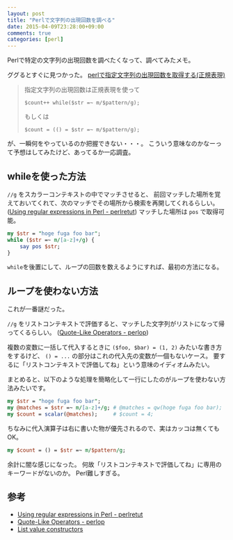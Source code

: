```yaml
---
layout: post
title: "Perlで文字列の出現回数を調べる"
date: 2015-04-09T23:28:00+09:00
comments: true
categories: [perl]
---
```


Perlで特定の文字列の出現回数を調べたくなって、調べてみたメモ。

<!-- More -->

ググるとすぐに見つかった。
[perlで指定文字列の出現回数を取得する(正規表現)](http://d.hatena.ne.jp/shuer/20120907/1347025991)

> 指定文字列の出現回数は正規表現を使って
> 
> `$count++ while($str =~ m/$pattern/g);`
>
> もしくは
> 
> `$count = (() = $str =~ m/$pattern/g);`

が、一瞬何をやっているのか把握できない・・・。
こういう意味なのかなーって予想はしてみたけど、あってるか一応調査。

## whileを使った方法

`//g` をスカラーコンテキストの中でマッチさせると、
前回マッチした場所を覚えておいてくれて、次のマッチでその場所から検索を再開してくれるらしい。
([Using regular expressions in Perl - perlretut](http://perldoc.perl.org/perlretut.html#Using-regular-expressions-in-Perl))
マッチした場所は `pos` で取得可能。

``` perl
my $str = "hoge fuga foo bar";
while ($str =~ m/[a-z]+/g) {
    say pos $str;
}
```

`while`を後置にして、ループの回数を数えるようにすれば、最初の方法になる。

## ループを使わない方法

これが一番謎だった。

`//g` をリストコンテキストで評価すると、マッチした文字列がリストになって帰ってくるらしい。
([Quote-Like Operators - perlop](http://perldoc.perl.org/perlop.html#Regexp-Quote-Like-Operators))

複数の変数に一括して代入するときに `($foo, $bar) = (1, 2)` みたいな書き方をするけど、
`() = ...` の部分はこれの代入先の変数が一個もないケース。
要するに「リストコンテキストで評価してね」という意味のイディオムみたい。

まとめると、以下のような処理を簡略化して一行にしたのがループを使わない方法みたいです。

``` perl
my $str = "hoge fuga foo bar";
my @matches = $str =~ m/[a-z]+/g; # @matches = qw(hoge fuga foo bar);
my $count = scalar(@matches);     # $count = 4;
```

ちなみに代入演算子は右に書いた物が優先されるので、実はカッコは無くてもOK。

``` perl
my $count = () = $str =~ m/$pattern/g;
```

余計に闇な感じになった。
何故「リストコンテキストで評価してね」に専用のキーワードがないのか。
Perl難しすぎる。

## 参考

- [Using regular expressions in Perl - perlretut](http://perldoc.perl.org/perlretut.html#Using-regular-expressions-in-Perl)
- [Quote-Like Operators - perlop](http://perldoc.perl.org/perlop.html#Regexp-Quote-Like-Operators)
- [List value constructors](http://perldoc.perl.org/perldata.html#List-value-constructors)
